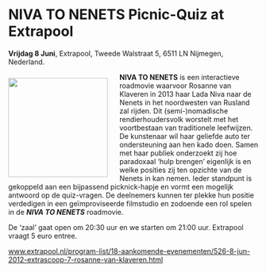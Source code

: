 # NIVA TO NENETS Picnic-Quiz at Extrapool

**Vrijdag 8 Juni**, Extrapool, Tweede Walstraat 5, 6511 LN Nijmegen, Nederland.

<div style="float: left; margin: 10px 24px 0px 0px;">
  <img style="width:200px" src="assets/images/PicnicQuizExtrapool.png"/>
</div>

**NIVA TO NENETS** is een interactieve roadmovie waarvoor Rosanne van Klaveren in 2013 haar Lada Niva naar de Nenets in het noordwesten van Rusland zal rijden. Dit (semi-)nomadische rendierhoudersvolk worstelt met het voortbestaan van traditionele leefwijzen. De kunstenaar wil haar geliefde auto ter ondersteuning aan hen kado doen. Samen met haar publiek onderzoekt zij hoe paradoxaal ‘hulp brengen’ eigenlijk is en welke posities zij ten opzichte van de Nenets in kan nemen. Ieder standpunt is gekoppeld aan een bijpassend picknick-hapje en vormt een mogelijk antwoord op de quiz-vragen. De deelnemers kunnen ter plekke hun positie verdedigen in een geïmproviseerde filmstudio en zodoende een rol spelen in de ***NIVA TO NENETS*** roadmovie.

De ‘zaal’ gaat open om 20:30 uur en we starten om 21:00 uur. Extrapool vraagt 5 euro entree.

<a href="www.extrapool.nl/program-list/18-aankomende-evenementen/526-8-jun-2012-extrascoop-7-rosanne-van-klaveren.html" target="_blank">www.extrapool.nl/program-list/18-aankomende-evenementen/526-8-jun-2012-extrascoop-7-rosanne-van-klaveren.html</a>

<br>
<br>
<br>
